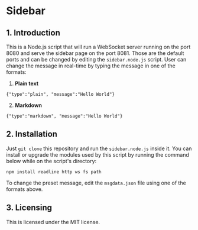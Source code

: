 # Sidebar

## 1. Introduction
This is a Node.js script that will run a WebSocket server running on the port 8080 and serve the sidebar page on the port 8081. Those are the default ports and can be changed by editing the ``sidebar.node.js`` script. User can change the message in real-time by typing the message in one of the formats:
1. **Plain text**
```
{"type":"plain", "message":"Hello World"}
```
2. **Markdown**
```
{"type":"markdown", "message":"Hello World"}
```

## 2. Installation
Just ``git clone`` this repository and run the ``sidebar.node.js`` inside it. You can install or upgrade the modules used by this script by running the command below while on the script's directory:
```
npm install readline http ws fs path
```
To change the preset message, edit the ``msgdata.json`` file using one of the formats above.

## 3. Licensing
This is licensed under the MIT license.
